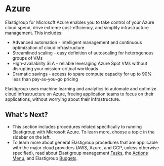 # Azure

Elastigroup for Microsoft Azure enables you to take control of your Azure cloud spend,
drive extreme cost-efficiency, and simplify infrastructure management. This includes:
* Advanced automation - intelligent management and continuous optimization of cloud infrastructure
* Streamlined scaling - easy definition of autoscaling for heterogenous groups of VMs
* High-availability SLA - reliable leveraging Azure Spot VMs without disrupting your mission-critical workloads
* Dramatic savings - access to spare compute capacity for up to 90% less than pay-as-you-go pricing

Elastigroup uses machine learning and analytics to automate and optimize cloud infrastructure on Azure, freeing application teams to focus on their applications, without worrying about their infrastructure.

## What's Next?
* This section includes procedures related specifically to running Elastigroup with Microsoft Azure. To learn more, choose a topic in the sidebar on the left.
* To learn more about general Elastigroup procedures that are applicable with the major cloud providers (AWS, Azure, and GCP, unless otherwise specified), read about Elastigroup management [Tasks](elastigroup/tutorials/elastigroup-tasks/), the [Actions Menu](elastigroup/tutorials/elastigroup-actions-menu/), and Elastigroup [Budgets](elastigroup/tutorials/elastigroup-budgets/).
